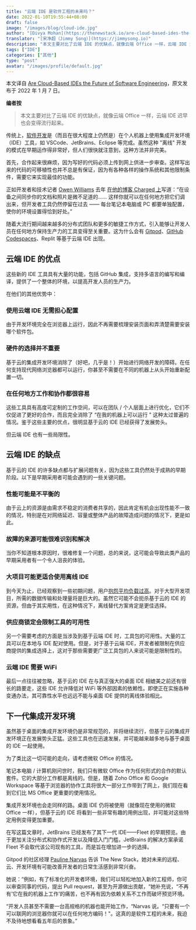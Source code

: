 ```yaml
---
title: "云端 IDE 是软件工程的未来吗？"
date: 2022-01-10T19:55:44+08:00
draft: false
image: "/images/blog/cloud-ide.jpg"
author: "[Divya Mohan](https://thenewstack.io/are-cloud-based-ides-the-future-of-software-engineering)"
translator: "[宋净超（Jimmy Song）](https://jimmysong.io)"
description: "本文主要对比了云端 IDE 的优缺点，就像云端 Office 一样，云端 IDE 迟早也会变得流行起来。"
tags: ["IDE"]
categories: ["其他"]
type: "post"
avatar: "/images/profile/default.jpg"
---
```


本文译自 [Are Cloud-Based IDEs the Future of Software Engineering](https://thenewstack.io/are-cloud-based-ides-the-future-of-software-engineering)，原文发布于 2022 年 1 月 7 日。

**编者按**

> 本文主要对比了云端 IDE 的优缺点，就像云端 Office 一样，云端 IDE 迟早也会变得流行起来。

传统上，[软件开发](https://thenewstack.io/category/development/)是（而且在很大程度上仍然是）在个人机器上使用集成开发环境（IDE）工具，如 VSCode、JetBrains、Eclipse 等完成。虽然这种 "离线" 开发的模式在早期运作得非常好，但人们很快就注意到，这种方法并非完美。

首先，合作起来很麻烦，因为写好的代码必须上传到网上供进一步审查。这样写出来的代码的可移植性也并不总是有保证，因为有各种各样的操作系统和其他限制条件，需要它来实现最佳的功能。

正如开发者和技术记者 [Owen Williams](https://char.gd/blog/author/owen) 去年 [在他的博客 Charged 上](https://char.gd/blog/2020/github-codespaces-means-your-computer-doesnt-matter-anymore)写道：“在设备之间同步你的文档和照片是微不足道的…… 这样你就可以在任何地方把它们调出来，但开发者工具仍然停留在过去 —— 每台笔记本电脑或 PC 都要单独配置，使你的环境设置得恰到好处。”

随着大流行期间越来越多的分布式团队和更多的敏捷工作方式，引入能够让开发人员在任何地方保持生产力的工具变得至关重要。这为什么会有 [Gitpod](https://thenewstack.io/gitpod-open-sources-a-holistic-ide/)、[GitHub Codespaces](https://thenewstack.io/this-week-in-programming-github-codespaces-portable-dev-environment/)、Replit 等基于云端 IDE 出现。

## 云端 IDE 的优点

这些新的 IDE 工具具有大量的功能，包括 GitHub 集成，支持多语言的编写和编译，提供了一个整体的环境，以提高开发人员的生产力。

在他们的其他优势中：

### 使用云端 IDE 无需担心配置

由于开发环境完全在浏览器上运行，因此不再需要梳理安装页面和弄清楚需要安装哪个软件包。

### 硬件的选择并不重要

基于云的集成开发环境消除了（好吧，几乎是！）开始进行网络开发的障碍。在任何支持现代网络浏览器都可以运行，你甚至不需要在不同的机器上从头开始重新配置一切。

### 在任何地方工作和协作都很容易

这些工具具有高度可定制的工作空间，可以在团队 / 个人层面上进行优化，它们不仅促进了更好的合作，而且完全消除了 “在我的机器上可以运行 " 这种太过普遍的情况。鉴于这些主要的优点，很明显基于云的 IDE 已经获得了发展势头。

但云端 IDE 也有一些局限性。

## 云端 IDE 的缺点

基于云的 IDE 的许多缺点都与扩展问题有关，因为这些工具仍然处于成熟的早期阶段。以下是早期采用者可能会遇到的一些关键问题。

### 性能可能是不平衡的

由于云上的资源是由需求不稳定的消费者共享的，因此肯定有机会出现性能不一致的情况，特别是在对网络延迟、容量或整体产品的故障造成问题的情况下，更是如此。

### 故障的来源可能很难识别和解决

当你不知道根本原因时，很难修复一个问题，总的来说，这可能会导致此类产品的早期采用者有一个令人沮丧的体验。

### 大项目可能更适合使用离线 IDE

到今天为止，已经观察到一些初期问题，用户[抱怨平均负载过高](https://github.com/gitpod-io/gitpod/issues/5992)。对于大型开发项目，所需的数据传输和处理量将是巨大的。虽然它可能不会扼杀基于云的 IDE 的资源，但由于其实用性，在这种情况下，离线替代方案肯定是更佳选择。

### 供应商锁定会限制工具的可用性

另一个需要考虑的方面是当涉及到基于云端 IDE 时，工具包的可用性。大量的工具可以在本地与 IDE 配对使用。但是，对于基于云端 IDE，开发者被限制在供应商提供的集成选择上，这对于那些需要更广泛工具包的人来说可能是限制性的。

### 云端 IDE 需要 WiFi

最后一点往往被忽略，基于云的 IDE 在与真正强大的桌面 IDE 相媲美之前还有很长的路要走，这些 IDE 允许降低对 WiFi 等外部因素的依赖性。即使正在实施各种变通办法，其可靠性水平也远远不能与桌面 IDE 提供的离线体验相比。

## 下一代集成开发环境

虽然基于桌面的集成开发环境仍是非常规范的，并将继续流行，但基于云的集成开发环境正在发展势头正猛。这些工具也在迅速发展，并可能越来越多地与基于桌面的 IDE 一起使用。

为了类比这一切可能的走向，请考虑微软 Office 的情况。

笔记本电脑 / 计算机刚问世时，我们只有微软 Office 作为任何形式的合作的默认套件。它的大部分工作都是离线的。但是，随着 Zoho Office 和 Google Workspace 等基于浏览器的协作工具将很大一部分工作带到了网上，我们现在看到它们比 MS Office 更重要的使用情况。

集成开发环境也会走同样的路。桌面 IDE 仍将被使用（就像现在使用的微软 Office 一样），但基于云的 IDE 将看到一些非常有趣的用例出现，并可能对这些特定用例变得更加重要。

在写这篇文章时，JetBrains 已经发布了其下一代 IDE——Fleet 的早期预览。由于更加关注分布式和协作式开发以及降低入门门槛，JetBrains 的解决方案承诺 Fleet 不会取代该公司现有的工具，而是旨在增加进一步的选择。

Gitpod 的社区经理 [Pauline Narvas](https://www.linkedin.com/in/pnarvas/) 告诉 The New Stack，她对未来的远程、云、开发环境有可能改善开发者的日常生活感到非常兴奋。

她说：“例如，有了标准化的开发者环境，我们可以轻松地加入新的工程师，你可以审查同事的代码，提出 Pull request，甚至为开源做出贡献，“她补充说，“不再有’它在我的机器上工作’的痛苦，也不再有因为依赖关系不工作而破坏预览环境。

“开发人员甚至不需要一台高规格的机器也能开始工作，“Narvas 说。“只要有一个可以联网的浏览器你就可以在任何地方编码！"。这真的是软件工程的未来，我迫不及待地想看看五年后的景象。”

